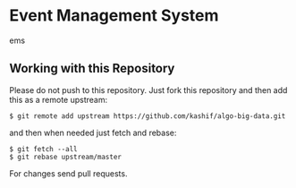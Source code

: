 # Event Management System
ems

## Working with this Repository

Please do not push to this repository. Just fork this repository and then add this as a remote upstream:

```
$ git remote add upstream https://github.com/kashif/algo-big-data.git
```

and then when needed just fetch and rebase:

```
$ git fetch --all
$ git rebase upstream/master
```
For changes send pull requests.
